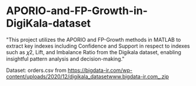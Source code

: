 # APORIO-and-FP-Growth-in-DigiKala-dataset

"This project utilizes the APORIO and FP-Growth methods in MATLAB to extract key indexes including Confidence and Support in respect to indexes such as 𝜒2, Lift, and Imbalance Ratio from the Digikala dataset, enabling insightful pattern analysis and decision-making."

Dataset: orders.csv from https://bigdata-ir.com/wp-content/uploads/2020/12/digikala_datasetwww.bigdata-ir.com_.zip
